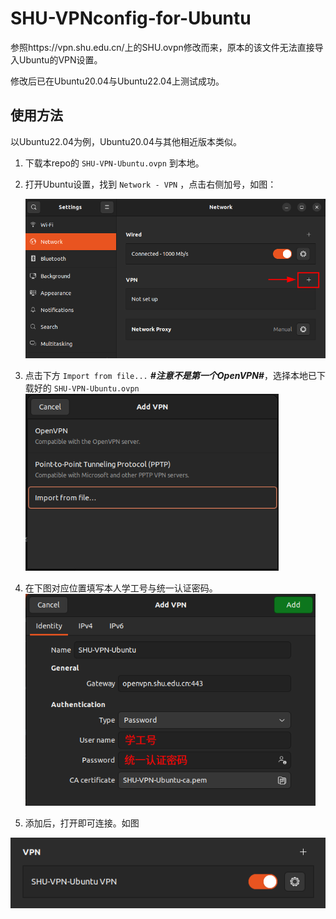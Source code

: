 # SHU-VPNconfig-for-Ubuntu

参照https://vpn.shu.edu.cn/上的SHU.ovpn修改而来，原本的该文件无法直接导入Ubuntu的VPN设置。

修改后已在Ubuntu20.04与Ubuntu22.04上测试成功。



## 使用方法

以Ubuntu22.04为例，Ubuntu20.04与其他相近版本类似。

1. 下载本repo的 `SHU-VPN-Ubuntu.ovpn` 到本地。

2. 打开Ubuntu设置，找到 `Network - VPN` ，点击右侧加号，如图：

   <img src="https://raw.githubusercontent.com/SHUzhekiNg/SHUzhekiNg.github.io/main/assets/typoraimages/image-20231224142949431.png" alt="image-20231224142949431" style="zoom:80%;" />

3. 点击下方 `Import from file...` ***#注意不是第一个OpenVPN#***，选择本地已下载好的 `SHU-VPN-Ubuntu.ovpn`
   <img src="https://raw.githubusercontent.com/SHUzhekiNg/SHUzhekiNg.github.io/main/assets/typoraimages/image-20231224143245970.png" alt="image-20231224143245970" style="zoom:80%;" />

4. 在下图对应位置填写本人学工号与统一认证密码。
   <img src="https://raw.githubusercontent.com/SHUzhekiNg/SHUzhekiNg.github.io/main/assets/typoraimages/image-20231224143500689.png" alt="image-20231224143500689" style="zoom:80%;" />

5. 添加后，打开即可连接。如图

![image-20231224143808459](https://raw.githubusercontent.com/SHUzhekiNg/SHUzhekiNg.github.io/main/assets/typoraimages/image-20231224143808459.png)